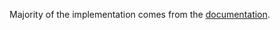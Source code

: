 Majority of the implementation comes from the [documentation](https://docs.spring.io/spring-security-oauth2-boot/docs/current-SNAPSHOT/reference/htmlsingle/#boot-features-security-oauth2-authorization-server).